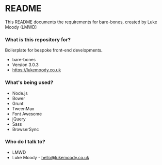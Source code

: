 # README #

This README documents the requirements for bare-bones, created by Luke Moody (LMWD)

### What is this repository for? ###

Boilerplate for bespoke front-end developments.

* bare-bones
* Version 3.0.3
* https://lukemoody.co.uk

### What's being used? ###

* Node.js
* Bower
* Grunt
* TweenMax
* Font Awesome
* jQuery
* Sass
* BrowserSync

### Who do I talk to? ###

* LMWD
* Luke Moody - hello@lukemoody.co.uk
